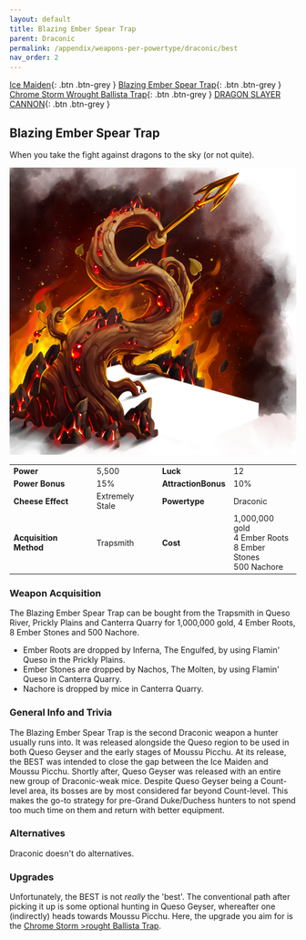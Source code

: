 ```yaml
---
layout: default
title: Blazing Ember Spear Trap
parent: Draconic
permalink: /appendix/weapons-per-powertype/draconic/best
nav_order: 2
---
```

<span class="fs-1">[Ice Maiden](/appendix/weapons-per-powertype/draconic/im){: .btn .btn-grey } </span><span class="fs-1"> [Blazing Ember Spear Trap](/appendix/weapons-per-powertype/draconic/best){: .btn .btn-grey } </span><span class="fs-1"> [Chrome Storm Wrought Ballista Trap](/appendix/weapons-per-powertype/draconic/cswb){: .btn .btn-grey } </span><span class="fs-1"> [DRAGON SLAYER CANNON](/appendix/weapons-per-powertype/draconic/dsc){: .btn .btn-grey } </span>

## Blazing Ember Spear Trap
When you take the fight against dragons to the sky (or not quite).

<img src="/assets/images/best.png" alt="blazing ember spear" width="600">

|||||
|---|---|---|---|
| __Power__ 	| 5,500 	| __Luck__ 	| 12 	|
| __Power Bonus__ 	| 15% 	|__AttractionBonus__ 	| 10% 	|
| __Cheese Effect__ 	| Extremely Stale 	| __Powertype__ 	| Draconic 	|
| __Acquisition Method__ 	| Trapsmith 	| __Cost__ 	| 1,000,000 gold <br> 4 Ember Roots <br> 8 Ember Stones <br> 500 Nachore 	|

### Weapon Acquisition
The Blazing Ember Spear Trap can be bought from the Trapsmith in Queso River, Prickly Plains and Canterra Quarry for 1,000,000 gold, 4 Ember Roots, 8 Ember Stones and 500 Nachore.
- Ember Roots are dropped by Inferna, The Engulfed, by using Flamin' Queso in the Prickly Plains.
- Ember Stones are dropped by Nachos, The Molten, by using Flamin' Queso in Canterra Quarry.
- Nachore is dropped by mice in Canterra Quarry.

### General Info and Trivia
The Blazing Ember Spear Trap is the second Draconic weapon a hunter usually runs into. It was released alongside the Queso region to be used in both Queso Geyser and the early stages of Moussu Picchu.
At its release, the BEST was intended to close the gap between the Ice Maiden and Moussu Picchu. Shortly after, Queso Geyser was released with an entire new group of Draconic-weak mice. Despite Queso Geyser being a Count-level area, its bosses are by most considered far beyond Count-level. This makes the go-to strategy for pre-Grand Duke/Duchess hunters to not spend too much time on them and return with better equipment.

### Alternatives
Draconic doesn't do alternatives.

### Upgrades
Unfortunately, the BEST is not *really* the 'best'. The conventional path after picking it up is some optional hunting in Queso Geyser, whereafter one (indirectly) heads towards Moussu Pïcchu. Here, the upgrade you aim for is the [Chrome Storm >rought Ballista Trap](/appendix/weapons-per-powertype/draconic/cswb).
